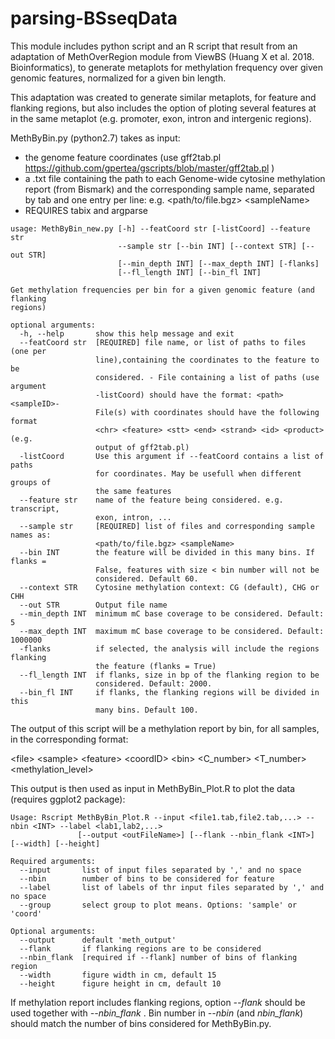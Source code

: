 # parsing-BSseqData

This module includes python script and an R script that result from an adaptation of MethOverRegion module from ViewBS (Huang X et al. 2018. Bioinformatics), to generate metaplots for methylation frequency over given genomic features, normalized for a given bin length.

This adaptation was created to generate similar metaplots, for feature and flanking regions, but also includes the option of ploting several features at in the same metaplot (e.g. promoter, exon, intron and intergenic regions).


MethByBin.py (python2.7) takes as input: 
- the genome feature coordinates (use gff2tab.pl https://github.com/gpertea/gscripts/blob/master/gff2tab.pl ) 
- a .txt file containing the path to each Genome-wide cytosine methylation report (from Bismark) and the corresponding sample name, separated by tab and one entry per line: e.g. \<path/to/file.bgz> \<sampleName>
- REQUIRES tabix and argparse

```
usage: MethByBin_new.py [-h] --featCoord str [-listCoord] --feature str
                        --sample str [--bin INT] [--context STR] [--out STR]
                        [--min_depth INT] [--max_depth INT] [-flanks]
                        [--fl_length INT] [--bin_fl INT]

Get methylation frequencies per bin for a given genomic feature (and flanking
regions)

optional arguments:
  -h, --help       show this help message and exit
  --featCoord str  [REQUIRED] file name, or list of paths to files (one per
                   line),containing the coordinates to the feature to be
                   considered. - File containing a list of paths (use argument
                   -listCoord) should have the format: <path> <sampleID>-
                   File(s) with coordinates should have the following format
                   <chr> <feature> <stt> <end> <strand> <id> <product> (e.g.
                   output of gff2tab.pl)
  -listCoord       Use this argument if --featCoord contains a list of paths
                   for coordinates. May be usefull when different groups of
                   the same features
  --feature str    name of the feature being considered. e.g. transcript,
                   exon, intron, ...
  --sample str     [REQUIRED] list of files and corresponding sample names as:
                   <path/to/file.bgz> <sampleName>
  --bin INT        the feature will be divided in this many bins. If flanks =
                   False, features with size < bin number will not be
                   considered. Default 60.
  --context STR    Cytosine methylation context: CG (default), CHG or CHH
  --out STR        Output file name
  --min_depth INT  minimum mC base coverage to be considered. Default: 5
  --max_depth INT  maximum mC base coverage to be considered. Default: 1000000
  -flanks          if selected, the analysis will include the regions flanking
                   the feature (flanks = True)
  --fl_length INT  if flanks, size in bp of the flanking region to be
                   considered. Default: 2000.
  --bin_fl INT     if flanks, the flanking regions will be divided in this
                   many bins. Default 100.

```

The output of this script will be a methylation report by bin, for all samples, in the corresponding format:

\<file>	\<sample>	\<feature> \<coordID>	\<bin>	\<C_number>	\<T_number>	\<methylation_level>
  
This output is then used as input in MethByBin_Plot.R to plot the data (requires ggplot2 package):
```
Usage: Rscript MethByBin_Plot.R --input <file1.tab,file2.tab,...> --nbin <INT> --label <lab1,lab2,...> 
               [--output <outFileName>] [--flank --nbin_flank <INT>] [--width] [--height] 

Required arguments: 
  --input       list of input files separated by ',' and no space
  --nbin        number of bins to be considered for feature 
  --label       list of labels of thr input files separated by ',' and no space
  --group       select group to plot means. Options: 'sample' or 'coord'

Optional arguments:
  --output      default 'meth_output' 
  --flank       if flanking regions are to be considered 
  --nbin_flank  [required if --flank] number of bins of flanking region 
  --width       figure width in cm, default 15 
  --height      figure height in cm, default 10 
```

If methylation report includes flanking regions, option *--flank* should be used together with *--nbin_flank <INT>*.
  Bin number in *--nbin* (and *nbin_flank*) should match the number of bins considered for MethByBin.py. 
